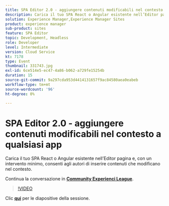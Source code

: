 ```yaml
---
title: SPA Editor 2.0 - aggiungere contenuti modificabili nel contesto a qualsiasi app
description: Carica il tuo SPA React o Angular esistente nell’Editor pagina e, con un intervento minimo, consenti agli autori di inserire contenuti che modificano nel contesto. Questa sessione è stata distribuita come parte dell’evento Contenuto Adobe Developers Live.
solution: Experience Manager,Experience Manager Sites
product: experience manager
sub-product: sites
feature: SPA Editor
topic: Development, Headless
role: Developer
level: Intermediate
version: Cloud Service
kt: 7178
type: Event
thumbnail: 331743.jpg
exl-id: 6ce514e5-ec47-4a86-b062-a729fe15254b
duration: 15
source-git-commit: 9a297cda953d4414131657f9ac84580aea0eabeb
workflow-type: tm+mt
source-wordcount: '96'
ht-degree: 0%

---
```


# SPA Editor 2.0 - aggiungere contenuti modificabili nel contesto a qualsiasi app

Carica il tuo SPA React o Angular esistente nell’Editor pagina e, con un intervento minimo, consenti agli autori di inserire contenuti che modificano nel contesto.

Continua la conversazione in **[Community Experienci League](https://adobe.ly/36Yd3v6)**.

>[!VIDEO](https://video.tv.adobe.com/v/331743/?quality=12&learn=on&hidetitle=true)

Clic **[qui](/help/adobe-developers-live/assets/spa-editor-2-0.pdf)** per le diapositive della sessione.
